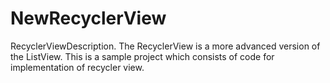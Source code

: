 # NewRecyclerView
RecyclerViewDescription.
The RecyclerView is a more advanced version of the ListView. 
This is a sample project which consists of code for implementation of recycler view.
 
